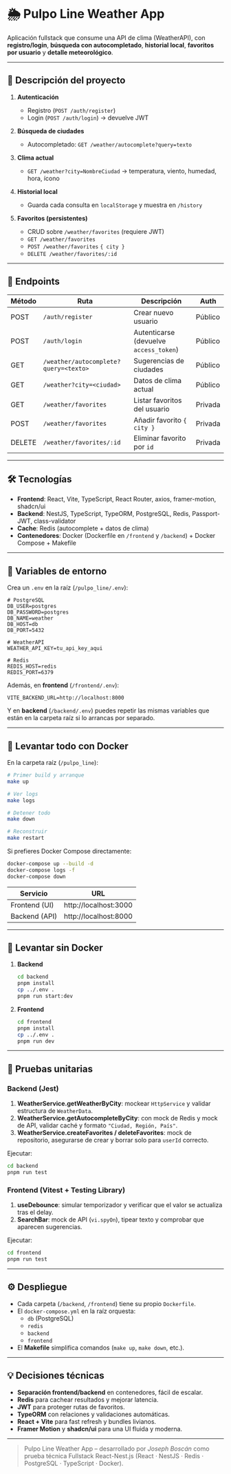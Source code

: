 # 🌦️ Pulpo Line Weather App

Aplicación fullstack que consume una API de clima (WeatherAPI), con **registro/login**, **búsqueda con autocompletado**, **historial local**, **favoritos por usuario** y **detalle meteorológico**.

---

## 📖 Descripción del proyecto

1. **Autenticación**

   - Registro (`POST /auth/register`)
   - Login (`POST /auth/login`) → devuelve JWT

2. **Búsqueda de ciudades**

   - Autocompletado: `GET /weather/autocomplete?query=texto`

3. **Clima actual**

   - `GET /weather?city=NombreCiudad` → temperatura, viento, humedad, hora, ícono

4. **Historial local**

   - Guarda cada consulta en `localStorage` y muestra en `/history`

5. **Favoritos (persistentes)**
   - CRUD sobre `/weather/favorites` (requiere JWT)
   - `GET /weather/favorites`
   - `POST /weather/favorites` `{ city }`
   - `DELETE /weather/favorites/:id`

---

## 🔗 Endpoints

| Método | Ruta                                  | Descripción                            | Auth    |
| ------ | ------------------------------------- | -------------------------------------- | ------- |
| POST   | `/auth/register`                      | Crear nuevo usuario                    | Público |
| POST   | `/auth/login`                         | Autenticarse (devuelve `access_token`) | Público |
| GET    | `/weather/autocomplete?query=<texto>` | Sugerencias de ciudades                | Público |
| GET    | `/weather?city=<ciudad>`              | Datos de clima actual                  | Público |
| GET    | `/weather/favorites`                  | Listar favoritos del usuario           | Privada |
| POST   | `/weather/favorites`                  | Añadir favorito `{ city }`             | Privada |
| DELETE | `/weather/favorites/:id`              | Eliminar favorito por `id`             | Privada |

---

## 🛠️ Tecnologías

- **Frontend**: React, Vite, TypeScript, React Router, axios, framer-motion, shadcn/ui
- **Backend**: NestJS, TypeScript, TypeORM, PostgreSQL, Redis, Passport-JWT, class-validator
- **Cache**: Redis (autocomplete + datos de clima)
- **Contenedores**: Docker (Dockerfile en `/frontend` y `/backend`) + Docker Compose + Makefile

---

## 🔧 Variables de entorno

Crea un `.env` en la raíz (`/pulpo_line/.env`):

```env
# PostgreSQL
DB_USER=postgres
DB_PASSWORD=postgres
DB_NAME=weather
DB_HOST=db
DB_PORT=5432

# WeatherAPI
WEATHER_API_KEY=tu_api_key_aqui

# Redis
REDIS_HOST=redis
REDIS_PORT=6379
```

Además, en **frontend** (`/frontend/.env`):

```env
VITE_BACKEND_URL=http://localhost:8000
```

Y en **backend** (`/backend/.env`) puedes repetir las mismas variables que están en la carpeta raíz si lo arrancas por separado.

---

## 🚀 Levantar todo con Docker

En la carpeta raíz (`/pulpo_line`):

```bash
# Primer build y arranque
make up

# Ver logs
make logs

# Detener todo
make down

# Reconstruir
make restart
```

Si prefieres Docker Compose directamente:

```bash
docker-compose up --build -d
docker-compose logs -f
docker-compose down
```

| Servicio      | URL                   |
| ------------- | --------------------- |
| Frontend (UI) | http://localhost:3000 |
| Backend (API) | http://localhost:8000 |

---

## 🐳 Levantar sin Docker

1. **Backend**
   ```bash
   cd backend
   pnpm install
   cp ../.env .
   pnpm run start:dev
   ```
2. **Frontend**
   ```bash
   cd frontend
   pnpm install
   cp ../.env .
   pnpm run dev
   ```

---

## 🧪 Pruebas unitarias

### Backend (Jest)

1. **WeatherService.getWeatherByCity**: mockear `HttpService` y validar estructura de `WeatherData`.
2. **WeatherService.getAutocompleteByCity**: con mock de Redis y mock de API, validar caché y formato `"Ciudad, Región, País"`.
3. **WeatherService.createFavorites / deleteFavorites**: mock de repositorio, asegurarse de crear y borrar solo para `userId` correcto.

Ejecutar:

```bash
cd backend
pnpm run test
```

### Frontend (Vitest + Testing Library)

1. **useDebounce**: simular temporizador y verificar que el valor se actualiza tras el delay.
2. **SearchBar**: mock de API (`vi.spyOn`), tipear texto y comprobar que aparecen sugerencias.

Ejecutar:

```bash
cd frontend
pnpm run test
```

---

## ⚙️ Despliegue

- Cada carpeta (`/backend`, `/frontend`) tiene su propio `Dockerfile`.
- El `docker-compose.yml` en la raíz orquesta:
  - `db` (PostgreSQL)
  - `redis`
  - `backend`
  - `frontend`
- El **Makefile** simplifica comandos (`make up`, `make down`, etc.).

---

## 💡 Decisiones técnicas

- **Separación frontend/backend** en contenedores, fácil de escalar.
- **Redis** para cachear resultados y mejorar latencia.
- **JWT** para proteger rutas de favoritos.
- **TypeORM** con relaciones y validaciones automáticas.
- **React + Vite** para fast refresh y bundles livianos.
- **Framer Motion** y **shadcn/ui** para una UI fluida y moderna.

---

> Pulpo Line Weather App – desarrollado por _Joseph Boscán_ como prueba técnica Fullstack React-Nest.js (React · NestJS · Redis · PostgreSQL · TypeScript · Docker).
